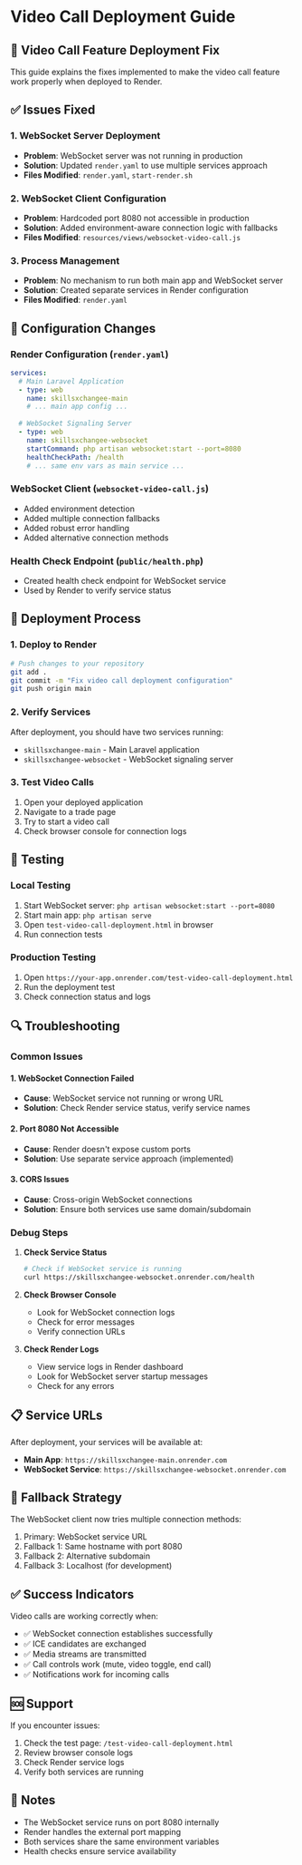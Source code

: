 # Video Call Deployment Guide

## 🎥 Video Call Feature Deployment Fix

This guide explains the fixes implemented to make the video call feature work properly when deployed to Render.

## ✅ Issues Fixed

### 1. **WebSocket Server Deployment**
- **Problem**: WebSocket server was not running in production
- **Solution**: Updated `render.yaml` to use multiple services approach
- **Files Modified**: `render.yaml`, `start-render.sh`

### 2. **WebSocket Client Configuration**
- **Problem**: Hardcoded port 8080 not accessible in production
- **Solution**: Added environment-aware connection logic with fallbacks
- **Files Modified**: `resources/views/websocket-video-call.js`

### 3. **Process Management**
- **Problem**: No mechanism to run both main app and WebSocket server
- **Solution**: Created separate services in Render configuration
- **Files Modified**: `render.yaml`

## 🔧 Configuration Changes

### Render Configuration (`render.yaml`)
```yaml
services:
  # Main Laravel Application
  - type: web
    name: skillsxchangee-main
    # ... main app config ...
  
  # WebSocket Signaling Server
  - type: web
    name: skillsxchangee-websocket
    startCommand: php artisan websocket:start --port=8080
    healthCheckPath: /health
    # ... same env vars as main service ...
```

### WebSocket Client (`websocket-video-call.js`)
- Added environment detection
- Added multiple connection fallbacks
- Added robust error handling
- Added alternative connection methods

### Health Check Endpoint (`public/health.php`)
- Created health check endpoint for WebSocket service
- Used by Render to verify service status

## 🚀 Deployment Process

### 1. **Deploy to Render**
```bash
# Push changes to your repository
git add .
git commit -m "Fix video call deployment configuration"
git push origin main
```

### 2. **Verify Services**
After deployment, you should have two services running:
- `skillsxchangee-main` - Main Laravel application
- `skillsxchangee-websocket` - WebSocket signaling server

### 3. **Test Video Calls**
1. Open your deployed application
2. Navigate to a trade page
3. Try to start a video call
4. Check browser console for connection logs

## 🧪 Testing

### Local Testing
1. Start WebSocket server: `php artisan websocket:start --port=8080`
2. Start main app: `php artisan serve`
3. Open `test-video-call-deployment.html` in browser
4. Run connection tests

### Production Testing
1. Open `https://your-app.onrender.com/test-video-call-deployment.html`
2. Run the deployment test
3. Check connection status and logs

## 🔍 Troubleshooting

### Common Issues

#### 1. **WebSocket Connection Failed**
- **Cause**: WebSocket service not running or wrong URL
- **Solution**: Check Render service status, verify service names

#### 2. **Port 8080 Not Accessible**
- **Cause**: Render doesn't expose custom ports
- **Solution**: Use separate service approach (implemented)

#### 3. **CORS Issues**
- **Cause**: Cross-origin WebSocket connections
- **Solution**: Ensure both services use same domain/subdomain

### Debug Steps

1. **Check Service Status**
   ```bash
   # Check if WebSocket service is running
   curl https://skillsxchangee-websocket.onrender.com/health
   ```

2. **Check Browser Console**
   - Look for WebSocket connection logs
   - Check for error messages
   - Verify connection URLs

3. **Check Render Logs**
   - View service logs in Render dashboard
   - Look for WebSocket server startup messages
   - Check for any errors

## 📋 Service URLs

After deployment, your services will be available at:
- **Main App**: `https://skillsxchangee-main.onrender.com`
- **WebSocket Service**: `https://skillsxchangee-websocket.onrender.com`

## 🔄 Fallback Strategy

The WebSocket client now tries multiple connection methods:
1. Primary: WebSocket service URL
2. Fallback 1: Same hostname with port 8080
3. Fallback 2: Alternative subdomain
4. Fallback 3: Localhost (for development)

## ✅ Success Indicators

Video calls are working correctly when:
- ✅ WebSocket connection establishes successfully
- ✅ ICE candidates are exchanged
- ✅ Media streams are transmitted
- ✅ Call controls work (mute, video toggle, end call)
- ✅ Notifications work for incoming calls

## 🆘 Support

If you encounter issues:
1. Check the test page: `/test-video-call-deployment.html`
2. Review browser console logs
3. Check Render service logs
4. Verify both services are running

## 📝 Notes

- The WebSocket service runs on port 8080 internally
- Render handles the external port mapping
- Both services share the same environment variables
- Health checks ensure service availability
